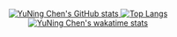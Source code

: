 <p align="center">
  <a href="https://github.com/anuraghazra/github-readme-stats">
    <img src="https://github-readme-stats-sigma-five.vercel.app/api?username=qazxcdswe123&show_icons=true" alt="YuNing Chen's GitHub stats">
  </a>

  <a href="https://github.com/anuraghazra/github-readme-stats">
    <img src="https://github-readme-stats-sigma-five.vercel.app/api/top-langs/?username=qazxcdswe123&layout=compact" alt="Top Langs">
  </a>

  <a href="https://github.com/anuraghazra/github-readme-stats">
    <img src="https://github-readme-stats.vercel.app/api/wakatime?username=qazxcdswe123&layout=compact&langs_count=6" alt="YuNing Chen's wakatime stats">
  </a>
</p>

<!--
**qazxcdswe123/qazxcdswe123** is a ✨ _special_ ✨ repository because its `README.md` (this file) appears on your GitHub profile.

Here are some ideas to get you started:

- 🔭 I’m currently working on ...
- 🌱 I’m currently learning ...
- 👯 I’m looking to collaborate on ...
- 🤔 I’m looking for help with ...
- 💬 Ask me about ...
- 📫 How to reach me: ...
- 😄 Pronouns: ...
- ⚡ Fun fact: ...

[![YuNing Chen's GitHub stats](https://github-readme-stats.vercel.app/api?username=qazxcdswe123&show_icons=true)](https://github.com/anuraghazra/github-readme-stats)

[![Top Langs](https://github-readme-stats.vercel.app/api/top-langs/?username=qazxcdswe123&layout=compact)](https://github.com/anuraghazra/github-readme-stats)

[![YuNing Chen's wakatime stats](https://github-readme-stats.vercel.app/api/wakatime?username=qazxcdswe123&layout=compact)](https://github.com/anuraghazra/github-readme-stats)
-->
